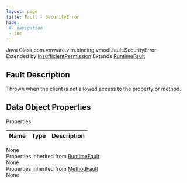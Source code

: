 ```yaml
---
layout: page
title: Fault - SecurityError
hide:
 #- navigation
 - toc
---
```


  
  
  



Java Class
    com.vmware.vim.binding.vmodl.fault.SecurityError  
Extended by
     [InsufficientPermission](vdi.fault.InsufficientPermission.md)
Extends
     [RuntimeFault](vmodl.RuntimeFault.md)  

## Fault Description 

Thrown when the client is not allowed access to the property or method. 

## Data Object Properties

Properties

Name |  Type |  Description   
---|---|---  
None  
Properties inherited from [RuntimeFault](vmodl.RuntimeFault.md)  
None  
Properties inherited from [MethodFault](vmodl.MethodFault.md)  
None  
  
  
  
  
  

